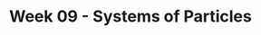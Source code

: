 ---
title: Week 09 - Systems of Particles
contents:
  - date: 2025-03-10
    items:
      - type: lecture
        topics:
          - Systems of Particles - Kinematics and Kinetics

  - date: 2025-02-12
    items:
      - type: lecture
        topics:
          - Exercises from Set 14
      - type: homework
        title: HW07
        link: "https://drive.google.com/file/d/1JytzrfMCXAextGRrubdZPEgIFRnd-_EI/view?usp=share_link"
        due_date: 2025-03-19
      - type: exercise

  - date: 2025-02-14
    items:
      - type: lecture
        topics:
          - Kinematics of Rigid Bodies
      - type: problem_set
        title: Set 15 - Kinematics of Rigid Bodies
        description: Kinematics of Rigid Bodies
        link: "https://drive.google.com/file/d/1KOWP4zihUDZe9XPkCrq9AbNa0qIx6rjm/view?usp=share_link"

---